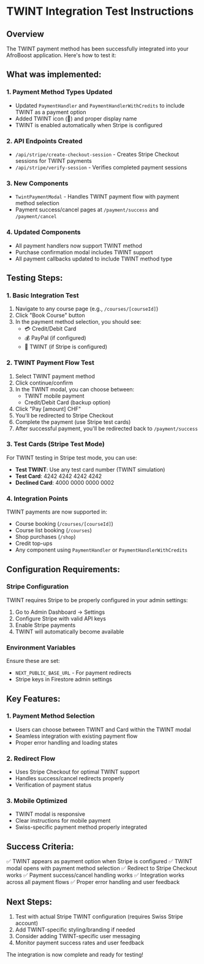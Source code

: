 # TWINT Integration Test Instructions

## Overview
The TWINT payment method has been successfully integrated into your AfroBoost application. Here's how to test it:

## What was implemented:

### 1. Payment Method Types Updated
- Updated `PaymentHandler` and `PaymentHandlerWithCredits` to include TWINT as a payment option
- Added TWINT icon (📱) and proper display name
- TWINT is enabled automatically when Stripe is configured

### 2. API Endpoints Created
- `/api/stripe/create-checkout-session` - Creates Stripe Checkout sessions for TWINT payments
- `/api/stripe/verify-session` - Verifies completed payment sessions

### 3. New Components
- `TwintPaymentModal` - Handles TWINT payment flow with payment method selection
- Payment success/cancel pages at `/payment/success` and `/payment/cancel`

### 4. Updated Components
- All payment handlers now support TWINT method
- Purchase confirmation modal includes TWINT support
- All payment callbacks updated to include TWINT method type

## Testing Steps:

### 1. Basic Integration Test
1. Navigate to any course page (e.g., `/courses/[courseId]`)
2. Click "Book Course" button
3. In the payment method selection, you should see:
   - 💳 Credit/Debit Card
   - 💰 PayPal (if configured)
   - 📱 TWINT (if Stripe is configured)

### 2. TWINT Payment Flow Test
1. Select TWINT payment method
2. Click continue/confirm
3. In the TWINT modal, you can choose between:
   - TWINT mobile payment
   - Credit/Debit Card (backup option)
4. Click "Pay [amount] CHF"
5. You'll be redirected to Stripe Checkout
6. Complete the payment (use Stripe test cards)
7. After successful payment, you'll be redirected back to `/payment/success`

### 3. Test Cards (Stripe Test Mode)
For TWINT testing in Stripe test mode, you can use:
- **Test TWINT**: Use any test card number (TWINT simulation)
- **Test Card**: 4242 4242 4242 4242
- **Declined Card**: 4000 0000 0000 0002

### 4. Integration Points
TWINT payments are now supported in:
- Course booking (`/courses/[courseId]`)
- Course list booking (`/courses`)
- Shop purchases (`/shop`)
- Credit top-ups
- Any component using `PaymentHandler` or `PaymentHandlerWithCredits`

## Configuration Requirements:

### Stripe Configuration
TWINT requires Stripe to be properly configured in your admin settings:
1. Go to Admin Dashboard → Settings
2. Configure Stripe with valid API keys
3. Enable Stripe payments
4. TWINT will automatically become available

### Environment Variables
Ensure these are set:
- `NEXT_PUBLIC_BASE_URL` - For payment redirects
- Stripe keys in Firestore admin settings

## Key Features:

### 1. Payment Method Selection
- Users can choose between TWINT and Card within the TWINT modal
- Seamless integration with existing payment flow
- Proper error handling and loading states

### 2. Redirect Flow
- Uses Stripe Checkout for optimal TWINT support
- Handles success/cancel redirects properly
- Verification of payment status

### 3. Mobile Optimized
- TWINT modal is responsive
- Clear instructions for mobile payment
- Swiss-specific payment method properly integrated

## Success Criteria:
✅ TWINT appears as payment option when Stripe is configured
✅ TWINT modal opens with payment method selection
✅ Redirect to Stripe Checkout works
✅ Payment success/cancel handling works
✅ Integration works across all payment flows
✅ Proper error handling and user feedback

## Next Steps:
1. Test with actual Stripe TWINT configuration (requires Swiss Stripe account)
2. Add TWINT-specific styling/branding if needed
3. Consider adding TWINT-specific user messaging
4. Monitor payment success rates and user feedback

The integration is now complete and ready for testing!